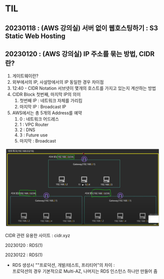 





# TIL

## 20230118 : (AWS 강의실) 서버 없이 웹호스팅하기 : S3 Static Web Hosting



## 20230120 : (AWS 강의실) IP 주소를 묶는 방법, CIDR란?

1. 게이트웨이란?
2. 외부에서의 IP, 사설망에서의 IP 동일한 경우 차이점
3. 12:40 - CIDR Notation 서브넷이 몇개의 호스트를 가지고 있는지 계산하는 방법
4. CIDR Block 첫번째, 마지막 IP의 의미
   1. 첫번째 IP : 네트워크 자체를 가리킴
   2. 마지막 IP : Broadcast IP
5. AWS에서는 총 5개의 Address를 예약
   1. 0 : 네트워크 어드레스
   2. 1 : VPC Router
   3. 2 : DNS
   4. 3 : Future use
   5. 마지막 : Broadcast

![image-20230120003114849](../../images/2023-01-01-TIL/image-20230120003114849.png)

CIDR 관련 유용한 사이트 : cidr.xyz



20230120 : RDS(1)

20230122 : RDS(1)

- RDS 생성시 ""프로덕션, 개발/테스트, 프리티어"의 차이 :  
  프로덕션의 경우 기본적으로 Multi-AZ, 나머지는 RDS 인스턴스 하나만 만들어 줌 

